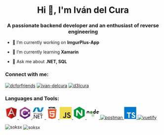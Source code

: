 <h1 align="center">Hi 👋, I'm Iván del Cura</h1>
<h3 align="center">A passionate backend developer and an enthusiast of reverse engineering</h3>

- 🔭 I’m currently working on **ImgurPlus-App**

- 🌱 I’m currently learning **Xamarin**

- 💬 Ask me about **.NET, SQL**

<h3 align="left">Connect with me:</h3>
<p align="left">
<a href="https://twitter.com/dcforfriends" target="blank"><img align="center" src="https://cdn.jsdelivr.net/npm/simple-icons@3.0.1/icons/twitter.svg" alt="dcforfriends" height="30" width="40" /></a>
<a href="https://linkedin.com/in/ivan-delcura" target="blank"><img align="center" src="https://cdn.jsdelivr.net/npm/simple-icons@3.0.1/icons/linkedin.svg" alt="ivan-delcura" height="30" width="40" /></a>
<a href="https://instagram.com/d3lcura" target="blank"><img align="center" src="https://cdn.jsdelivr.net/npm/simple-icons@3.0.1/icons/instagram.svg" alt="d3lcura" height="30" width="40" /></a>
</p>

<h3 align="left">Languages and Tools:</h3>
<p align="left"> <a href="https://angular.io" target="_blank"> <img src="https://raw.githubusercontent.com/devicons/devicon/master/icons/angularjs/angularjs-original.svg" alt="angularjs" width="40" height="40"/> </a> <a href="https://www.w3schools.com/cs/" target="_blank"> <img src="https://raw.githubusercontent.com/devicons/devicon/master/icons/csharp/csharp-original.svg" alt="csharp" width="40" height="40"/> </a> <a href="https://dotnet.microsoft.com/" target="_blank"> <img src="https://raw.githubusercontent.com/devicons/devicon/master/icons/dot-net/dot-net-original-wordmark.svg" alt="dotnet" width="40" height="40"/> </a> <a href="https://www.w3.org/html/" target="_blank"> <img src="https://raw.githubusercontent.com/devicons/devicon/master/icons/html5/html5-original-wordmark.svg" alt="html5" width="40" height="40"/> </a> <a href="https://developer.mozilla.org/en-US/docs/Web/JavaScript" target="_blank"> <img src="https://raw.githubusercontent.com/devicons/devicon/master/icons/javascript/javascript-original.svg" alt="javascript" width="40" height="40"/> </a> <a href="https://www.nginx.com" target="_blank"> <img src="https://raw.githubusercontent.com/devicons/devicon/master/icons/nginx/nginx-original.svg" alt="nginx" width="40" height="40"/> </a> <a href="https://nodejs.org" target="_blank"> <img src="https://raw.githubusercontent.com/devicons/devicon/master/icons/nodejs/nodejs-original-wordmark.svg" alt="nodejs" width="40" height="40"/> </a> <a href="https://postman.com" target="_blank"> <img src="https://www.vectorlogo.zone/logos/getpostman/getpostman-icon.svg" alt="postman" width="40" height="40"/> </a> <a href="https://www.typescriptlang.org/" target="_blank"> <img src="https://raw.githubusercontent.com/devicons/devicon/master/icons/typescript/typescript-original.svg" alt="typescript" width="40" height="40"/> </a> <a href="https://vuetifyjs.com/en/" target="_blank"> <img src="https://bestofjs.org/logos/vuetify.svg" alt="vuetify" width="40" height="40"/> </a> </p>

<p><img align="left" src="https://github-readme-stats.vercel.app/api/top-langs?username=soksx&show_icons=true&theme=dark&locale=en&layout=compact" alt="soksx" /></p>

<p>&nbsp;<img align="center" src="https://github-readme-stats.vercel.app/api?username=soksx&show_icons=true&theme=dark&locale=en" alt="soksx" /></p>
